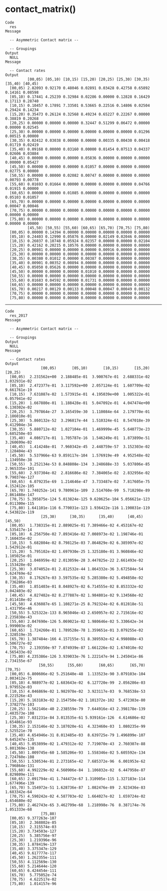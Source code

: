 # contact_matrix()

    Code
      res
    Message
      
      -- Asymmetric Contact matrix --
      
      -- Groupings 
    Output
      NULL
    Message
      
      -- Contact rates 
    Output
              [00,05) [05,10) [10,15) [15,20) [20,25) [25,30) [30,35) [35,40) [40,45)
      [00,05) 2.82093 0.92170 0.48046 0.02891 0.03428 0.42758 0.65892 0.14161 0.08598
      [05,10) 0.17441 4.25239 0.32984 0.02286 0.00000 0.12828 0.16429 0.17113 0.28740
      [10,15) 0.10457 0.17891 7.33501 0.53665 0.22516 0.14806 0.02504 0.29424 0.14234
      [15,20) 0.35473 0.26124 0.32568 8.49234 0.65227 0.22267 0.00000 0.38819 0.20268
      [20,25) 0.00000 0.00000 0.00000 0.32447 0.51299 0.06472 0.00000 0.00000 0.02545
      [25,30) 0.00000 0.00000 0.00000 0.00000 0.00000 0.00000 0.01296 0.00515 0.00000
      [30,35) 0.02412 0.03038 0.00000 0.00000 0.00335 0.00430 0.00418 0.01719 0.02419
      [35,40) 0.09168 0.00000 0.03160 0.00000 0.01454 0.07513 0.04337 0.02606 0.03884
      [40,45) 0.00000 0.00000 0.00000 0.05836 0.00000 0.00000 0.00000 0.00000 0.05427
      [45,50) 0.00000 0.00000 0.00000 0.01057 0.00000 0.00000 0.00000 0.02775 0.00000
      [50,55) 0.00000 0.00000 0.02082 0.00747 0.00000 0.00000 0.00000 0.00793 0.00778
      [55,60) 0.01693 0.01664 0.00000 0.00000 0.00000 0.00000 0.04766 0.01915 0.00000
      [60,65) 0.00000 0.00000 0.01085 0.00000 0.00000 0.00000 0.00000 0.05103 0.01057
      [65,70) 0.00000 0.00000 0.00000 0.00000 0.00000 0.00000 0.00000 0.00047 0.00046
      [70,75) 0.00000 0.00000 0.00000 0.00000 0.00000 0.00000 0.00000 0.00000 0.00000
      [75,80) 0.00000 0.00000 0.00000 0.00000 0.00000 0.00000 0.00000 0.00000 0.00000
              [45,50) [50,55) [55,60) [60,65) [65,70) [70,75) [75,80)
      [00,05) 0.00000 0.14394 0.00000 0.00000 0.00000 0.00000 0.00000
      [05,10) 0.24403 0.12990 0.05876 0.00000 0.02149 0.02046 0.00000
      [10,15) 0.26037 0.10748 0.05924 0.02357 0.00000 0.00000 0.02104
      [15,20) 0.42162 0.20215 0.10576 0.00000 0.00000 0.00000 0.00000
      [20,25) 0.00981 0.00000 0.00000 0.00000 0.00916 0.00000 0.00000
      [25,30) 0.00000 0.00000 0.00000 0.00000 0.00000 0.00000 0.00000
      [30,35) 0.00380 0.01012 0.00000 0.00387 0.00000 0.00000 0.00000
      [35,40) 0.00901 0.00352 0.00894 0.00000 0.00000 0.00000 0.00000
      [40,45) 0.05050 0.05626 0.00000 0.00000 0.00000 0.00000 0.00000
      [45,50) 0.00000 0.00000 0.00000 0.01010 0.00000 0.00000 0.00000
      [50,55) 0.00000 0.00000 0.00000 0.00000 0.00000 0.00000 0.00000
      [55,60) 0.01683 0.04592 0.00000 0.01731 0.00000 0.00000 0.00000
      [60,65) 0.00000 0.00000 0.00000 0.00000 0.00000 0.00000 0.00000
      [65,70) 0.00217 0.00129 0.00133 0.00048 0.00047 0.00049 0.00132
      [70,75) 0.00000 0.00000 0.00000 0.00000 0.00000 0.00000 0.00000
      [75,80) 0.00000 0.00000 0.00000 0.00000 0.00000 0.00000 0.00000

---

    Code
      res_2017
    Message
      
      -- Asymmetric Contact matrix --
      
      -- Groupings 
    Output
      NULL
    Message
      
      -- Contact rates 
    Output
                    [00,05)       [05,10)       [10,15)       [15,20)       [20,25)
      [00,05)  2.231562e+00  2.188485e-01  3.900767e-01  2.688331e-02  1.032931e-02
      [05,10)  2.472377e-01  3.117592e+00  2.057124e-01  1.607709e-02  9.661761e-19
      [10,15)  7.631087e-02  1.573915e-01  4.195039e+00  1.005322e-01  6.057941e-02
      [15,20)  1.667880e-01  1.188428e-01  5.047092e-01  4.047474e+00  6.130302e-02
      [20,25)  3.797864e-27  3.165459e-30  1.110084e-64  2.179770e-01  2.186010e-01
      [25,30)  5.860132e-52  3.296817e-44  1.510324e-61  8.547018e-39  9.412904e-34
      [30,35)  5.880712e-02  1.027104e-01  1.469999e-45  5.640773e-23  5.685250e-03
      [35,40)  4.086717e-01  1.705787e-16  1.546249e-01  1.873899e-51  3.260699e-02
      [40,45)  1.414248e-01  7.960342e-45  2.448759e-57  3.152303e-02  7.128404e-43
      [45,50)  5.537966e-63 9.859117e-104  1.576919e-49  4.952548e-02  1.134950e-38
      [50,55)  3.252134e-53 8.848808e-134  3.248688e-33  5.037806e-85 2.965335e-101
      [55,60)  2.937304e-02  2.816686e-02  7.384065e-02  2.832956e-02 9.790374e-127
      [60,65)  6.079235e-69  1.214646e-47  3.733487e-02  7.817605e-75 4.152412e-105
      [65,70) 1.740252e-141 9.780961e-109  2.514760e-99  5.718298e-89 2.861488e-147
      [70,75) 5.395875e-124 5.013824e-125 9.620625e-104 5.056621e-123 4.011300e-115
      [75,80) 1.641101e-116 6.770031e-123 1.936422e-116 1.190831e-119 4.543822e-119
                    [25,30)      [30,35)      [35,40)      [40,45)      [45,50)
      [00,05)  1.738315e-01 2.889025e-01 7.389466e-02 4.453167e-02 4.535417e-14
      [05,10)  6.256750e-02 7.893416e-02 7.008973e-02 1.198746e-01 7.160435e-02
      [10,15)  5.682804e-02 8.798125e-03 7.864829e-02 6.385997e-02 1.542912e-01
      [15,20)  5.795102e-02 1.697930e-25 1.325180e-01 3.960846e-02 1.105025e-01
      [20,25)  1.046959e-02 2.013059e-28 3.447825e-22 2.661493e-02 1.153428e-02
      [25,30)  3.074052e-01 2.812532e-44 1.864332e-36 3.672584e-54 5.624769e-62
      [30,35)  8.176267e-03 3.597535e-02 5.285380e-02 5.494858e-02 8.736286e-03
      [35,40)  1.851403e-01 8.048927e-02 6.714555e-02 8.853332e-02 3.042403e-02
      [40,45)  4.827482e-02 8.277887e-02 1.984801e-02 9.134568e-02 2.011418e-02
      [45,50)  4.636087e-65 1.108271e-25 8.792324e-02 6.012818e-51 1.431795e-46
      [50,55) 5.525322e-133 8.965046e-43 2.650957e-02 2.715616e-02 2.235838e-43
      [55,60) 2.047690e-126 5.069021e-02 1.980646e-02 5.330642e-34 1.999003e-02
      [60,65)  1.724260e-81 1.789528e-78 1.359651e-01 3.079255e-02 2.328519e-35
      [65,70) 1.387484e-166 4.157155e-51 8.389592e-62 4.998088e-43 5.506727e-02
      [70,75)  2.139350e-97 7.074939e-87 1.661226e-02 1.674010e-02 4.565433e-02
      [75,80) 4.235386e-126 3.939033e-76 1.222147e-94 1.245041e-86 2.734155e-67
                   [50,55)      [55,60)       [60,65)       [65,70)       [70,75)
      [00,05) 6.800606e-02 5.251640e-48  1.133523e-90 3.079103e-104  2.003412e-75
      [05,10) 4.988977e-02 1.683643e-02  6.127720e-99  2.056286e-03  1.979552e-03
      [10,15) 4.046869e-02 1.982978e-02  3.923117e-03  9.768538e-53  8.221526e-43
      [15,20) 5.163183e-02 2.154750e-02 1.101372e-102  5.472303e-80 7.378277e-103
      [20,25) 1.562146e-40 2.238559e-79  7.644916e-43 2.398178e-139 2.483573e-108
      [25,30) 7.031231e-84 3.013535e-61 5.939161e-126  4.614686e-02  1.654861e-93
      [30,35) 2.153146e-02 3.187020e-61  4.323460e-03  1.080235e-99  2.525521e-70
      [35,40) 4.654946e-31 8.013485e-03  8.639725e-79 1.496899e-107 9.645247e-135
      [40,45) 5.053899e-02 1.479312e-02  7.719070e-43  2.760307e-88 5.801369e-138
      [45,50) 1.009745e-60 1.585206e-93  1.558346e-02 5.605592e-134 2.724760e-108
      [50,55) 1.530534e-81 2.273165e-42  7.685372e-96  6.001953e-62 1.796864e-131
      [55,60) 4.992229e-02 4.560906e-84  1.106032e-02  6.447958e-87 8.829809e-111
      [60,65) 2.091794e-41 1.744472e-67 1.310905e-115 1.327183e-114 1.677496e-139
      [65,70) 5.154972e-51 1.628736e-87  1.082476e-89  2.923436e-83  1.683342e-64
      [70,75) 4.590242e-02 4.587703e-02  1.664027e-02  1.659724e-02  1.654680e-02
      [75,80) 2.462743e-65 3.462799e-68  1.218998e-76  8.387174e-76  1.051333e-68
                    [75,80)
      [00,05) 9.377263e-107
      [05,10)  2.368802e-85
      [10,15)  2.315574e-03
      [15,20) 3.734503e-127
      [20,25)  5.385756e-97
      [25,30)  1.219396e-96
      [30,35) 1.878419e-137
      [35,40) 3.375347e-129
      [40,45) 9.617777e-117
      [45,50) 1.262355e-111
      [50,55) 4.112569e-130
      [55,60) 5.214644e-120
      [60,65) 6.424454e-111
      [65,70)  5.775052e-74
      [70,75)  4.622517e-02
      [75,80)  1.014157e-96

